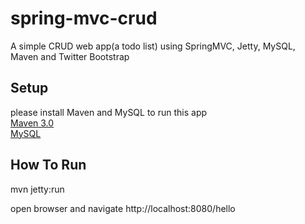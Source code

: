 spring-mvc-crud
===============

A simple CRUD web app(a todo list) using SpringMVC, Jetty, MySQL, Maven and Twitter Bootstrap

## Setup
please install Maven and MySQL to run this app  
[Maven 3.0](http://maven.apache.org/)  
[MySQL](http://www.mysql.com/)  

## How To Run
mvn jetty:run

open browser and navigate http://localhost:8080/hello

